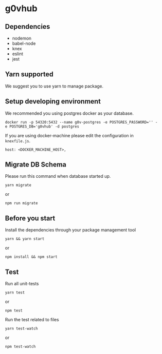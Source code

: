 # g0vhub

## Dependencies

* nodemon
* babel-node
* knex
* eslint
* jest

## Yarn supported

We suggest you to use yarn to manage package.

## Setup developing environment

We recommended you using postgres docker as your database.

```
docker run -p 54320:5432 --name g0v-postgres -e POSTGRES_PASSWORD='' -e POSTGRES_DB='g0vhub' -d postgres
```

If you are using docker-machine please edit the configuration in `knexfile.js`.

```
host: <DOCKER_MACHINE_HOST>,
```

## Migrate DB Schema

Please run this command when database started up.

```
yarn migrate
```
or
```
npm run migrate
```

## Before you start

Install the dependencies through your package management tool

```
yarn && yarn start
```
or
```
npm install && npm start
```

## Test

Run all unit-tests

```
yarn test
```
or
```
npm test
```

Run the test related to files

```
yarn test-watch
```
or
```
npm test-watch
```

